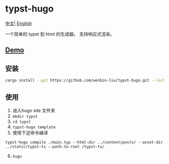 # typst-hugo
<a href="./README.zh_CN.md">中文</a>|
<a href="./README.md">English</a>

一个简单的 typst 到 html 的生成器。
支持响应式渲染。

## [Demo](https://typst-hugo-demo.pages.dev/)

## 安装

```bash
cargo install --git https://github.com/wenbin-liu/typst-hugo.git --locked   
```  

## 使用
1. 进入hugo site 文件夹
2. `mkdir typst`
3. `cd typst`
4. `typst-hugo template`
5. 使用下述命令编译
```
typst-hugo compile ./main.typ --html-dir ../content/posts/ --asset-dir ../static/typst-ts --path-to-root /typst-ts/
```
6. `hugo`
